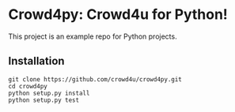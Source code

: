 Crowd4py: Crowd4u for Python!
============================

This  project is an example repo for Python projects.

## Installation

```
git clone https://github.com/crowd4u/crowd4py.git
cd crowd4py
python setup.py install
python setup.py test
```